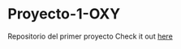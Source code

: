 # Proyecto-1-OXY
 Repositorio del primer proyecto
 Check it out [here]([https://github.com/Floota/OxygenSHOP](https://floota.github.io/OxygenSHOP/))
